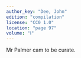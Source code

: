 ```yaml
---
author_key: "Dee, John"
edition: "compilation"
license: "CC0 1.0"
location: "page 97"
volume: "Ⅰ"
---
```

Mr Palmer cam to be curate.
